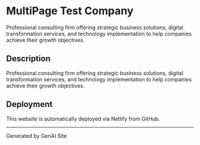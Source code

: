 # MultiPage Test Company

Professional consulting firm offering strategic business solutions, digital transformation services, and technology implementation to help companies achieve their growth objectives.

## Description
Professional consulting firm offering strategic business solutions, digital transformation services, and technology implementation to help companies achieve their growth objectives.

## Deployment
This website is automatically deployed via Netlify from GitHub.

---
Generated by GenAI Site
